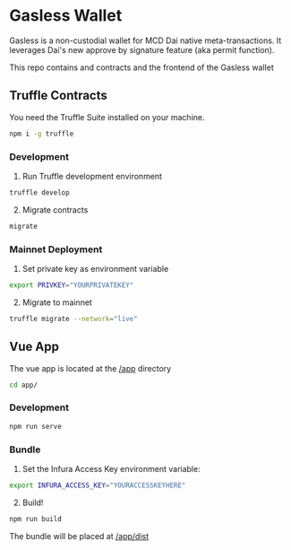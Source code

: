 # Gasless Wallet

Gasless is a non-custodial wallet for MCD Dai native meta-transactions.
It leverages Dai's new approve by signature feature (aka permit function).

This repo contains and contracts and the frontend of the Gasless wallet

## Truffle Contracts

You need the Truffle Suite installed on your machine.
```sh
npm i -g truffle
```

### Development

1. Run Truffle development environment
```sh
truffle develop
```
2. Migrate contracts
```sh
migrate
```
### Mainnet Deployment
1. Set private key as environment variable
```sh
export PRIVKEY="YOURPRIVATEKEY"
```
2. Migrate to mainnet
```sh
truffle migrate --network="live"
```

## Vue App

The vue app is located at the [/app]() directory
```sh
cd app/
```

### Development
```sh
npm run serve
```
### Bundle
1. Set the Infura Access Key environment variable:
```sh
export INFURA_ACCESS_KEY="YOURACCESSKEYHERE"
```
2. Build!
```sh
npm run build
```
The bundle will be placed at [/app/dist]()